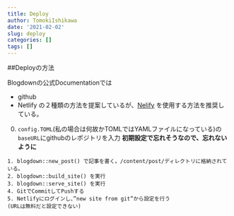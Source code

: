 ```yaml
---
title: Deploy
author: TomokiIshikawa
date: '2021-02-02'
slug: deploy
categories: []
tags: []
---
```


##Deployの方法

Blogdownの公式Documentationでは
- github
- Netlify
の２種類の方法を提案しているが、[Nelify](https://app.netlify.com) を使用する方法を推奨している。


0. `config.TOML`(私の場合は何故かTOMLではYAMLファイルになっている)の`baseURL`にgithubのレポジトリを入力
**初期設定で忘れそうなので、忘れないように**

```{Rmarkdown}
1. blogdown::new_post() で記事を書く。/content/post/ディレクトリに格納されている。
2. blogdown::build_site() を実行
3. blogdown::serve_site() を実行
4. GitでCommitしてPushする
5. Netlifyにログインし、”new site from git”から設定を行う
(URLは無料だと設定できない)
```

